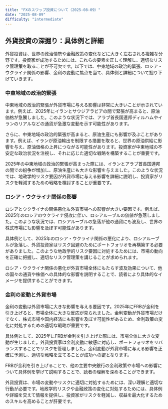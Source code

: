 ```yaml
---
title: "FXのスワップ投資について（2025-08-09）"
date: "2025-08-09"
difficulty: "intermediate"
---
```


## 外貨投資の深掘り：具体例と詳細

外貨投資は、世界の政治情勢や金融政策の変化などに大きく左右される複雑な分野です。投資家が成功するためには、これらの要素を正しく理解し、適切なリスク管理策を取ることが不可欠です。以下では、中東地域の政治的緊張、ロシア・ウクライナ関係の影響、金利の変動に焦点を当て、具体例と詳細について掘り下げていきます。

### 中東地域の政治的緊張

中東地域の政治的緊張が外貨市場に与える影響は非常に大きいことが示されています。例えば、2025年にイランとサウジアラビアの間で緊張が高まると、原油価格が急騰しました。このような状況下では、アラブ首長国連邦ディルハムやイランのリアルなどの通貨が急激な変動を示す可能性があります。

さらに、中東地域の政治的緊張が高まると、原油生産にも影響が及ぶことがあります。例えば、イランが原油輸出を制限する措置を取ると、世界の原油供給に影響を与え、原油価格の上昇につながる可能性があります。投資家が中東地域の不安定な政治状況を注視し、それに応じた適切な戦略を構築することが重要です。

2025年の中東地域の政治的緊張が高まった際には、イランとアラブ首長国連邦の間での紛争が増加し、原油生産にも大きな影響を与えました。このような状況では、地政学的リスク要因が外貨市場に与える影響を詳細に説明し、投資家がリスクを軽減するための戦略を検討することが重要です。

### ロシア・ウクライナ関係の影響

ロシアとウクライナの関係悪化も外貨市場への影響が大きい要因です。例えば、2025年のロシアのウクライナ侵攻に伴い、ロシアルーブルの価値が急落しました。このような状況では、ロシアルーブルの急落が他の通貨にも波及し、世界の株式市場にも影響を及ぼす可能性があります。

具体例として、2025年のロシア・ウクライナ関係の悪化により、ロシアルーブルが急落し、外貨投資家はリスク回避のためにポートフォリオを再構築する必要がありました。このような地政学的リスク要因に対処するためには、市場の動向を正確に把握し、適切なリスク管理策を講じることが求められます。

ロシア・ウクライナ関係の悪化が外貨市場全体にもたらす波及効果について、他の国々の通貨や株価への具体的な影響を説明することで、読者により具体的なイメージを提供することができます。

### 金利の変動と外貨市場

金利の変動は外貨市場に大きな影響を与える要因です。2025年にFRBが金利を引き上げると、市場全体に大きな反応が見られました。金利変動が外貨市場だけでなく、株式市場や国内経済にも影響を及ぼす可能性があるため、金利政策の変化に対処するための適切な戦略が重要です。

具体例として、2025年にFRBが金利を引き上げた際には、市場全体に大きな変動が生じました。外貨投資家は金利変動に敏感に対応し、ポートフォリオをリバランスすることでリスクを管理しました。金利変動が外貨市場に与える影響を正確に予測し、適切な戦略を立てることが成功への鍵となります。

FRBが金利を引き上げることで、他の主要中央銀行の金利政策や市場への影響について具体例を挙げて説明することで、読者の理解を深めることができます。

外貨投資は、市場の変動やリスクに適切に対処するためには、深い理解と適切な行動が必要です。地政学的リスクや金融政策の変化に対処するためには、具体例や詳細を交えて情報を提供し、投資家がリスクを軽減し、収益を最大化するためのスキルを高めることが肝要です。
